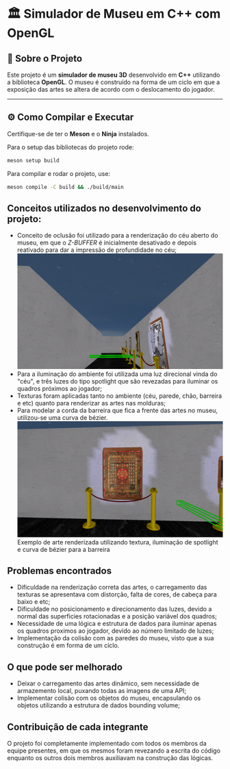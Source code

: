 # 🏛️ Simulador de Museu em C++ com OpenGL

## 📖 Sobre o Projeto
Este projeto é um **simulador de museu 3D** desenvolvido em **C++** utilizando a biblioteca **OpenGL**.  O museu é construído na forma de um ciclo em que a exposição das artes se altera de acordo com o deslocamento do jogador.

---

## ⚙️ Como Compilar e Executar

Certifique-se de ter o **Meson** e o **Ninja** instalados.  

Para o setup das bibliotecas do projeto rode:

```bash
meson setup build
```

Para compilar e rodar o projeto, use:

```bash
meson compile -C build && ./build/main
```

## Conceitos utilizados no desenvolvimento do projeto:  
- Conceito de oclusão foi utilizado para a renderização do céu aberto do museu, em que o *Z-BUFFER* é inicialmente desativado e depois reativado para dar a impressão de profundidade no céu;
![Céu aberto do museu](./sky.png) 
- Para a iluminação do ambiente foi utilizada uma luz direcional vinda do "céu", e três luzes do tipo spotlight que são revezadas para iluminar os quadros próximos ao jogador;
- Texturas foram aplicadas tanto no ambiente (céu, parede, chão, barreira e etc) quanto para renderizar as artes nas molduras;
- Para modelar a corda da barreira que fica a frente das artes no museu, utilizou-se uma curva de bézier.
![Quadro](./bezier_spotlight_texture.png) Exemplo de arte renderizada utilizando textura, iluminação de spotlight e curva de bézier para a barreira

## Problemas encontrados
- Dificuldade na renderização correta das artes, o carregamento das texturas se apresentava com distorção, falta de cores, de cabeça para baixo e etc;
- Dificuldade no posicionamento e direcionamento das luzes, devido a normal das superficies rotacionadas e a posição variável dos quadros;
- Necessidade de uma lógica e estrutura de dados para iluminar apenas os quadros proximos ao jogador, devido ao número limitado de luzes;
- Implementação da colisão com as paredes do museu, visto que a sua construção é em forma de um ciclo.

## O que pode ser melhorado
- Deixar o carregamento das artes dinâmico, sem necessidade de armazemento local, puxando todas as imagens de uma API;
- Implementar colisão com os objetos do museu, encapsulando os objetos utilizando a estrutura de dados bounding volume;

## Contribuição de cada integrante

O projeto foi completamente implementado com todos os membros da equipe presentes, em que os mesmos foram revezando a escrita do código enquanto os outros dois membros auxiliavam na construção das lógicas.
